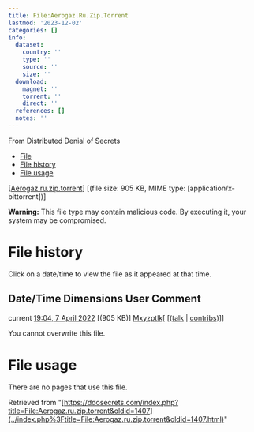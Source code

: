 ```yaml
---
title: File:Aerogaz.Ru.Zip.Torrent
lastmod: '2023-12-02'
categories: []
info:
  dataset:
    country: ''
    type: ''
    source: ''
    size: ''
  download:
    magnet: ''
    torrent: ''
    direct: ''
  references: []
  notes: ''
---
```




From Distributed Denial of Secrets

- [File](./File:Aerogaz.ru.zip.torrent.html#file)
- [File history](./File:Aerogaz.ru.zip.torrent.html#filehistory)
- [File usage](./File:Aerogaz.ru.zip.torrent.html#filelinks)

[[Aerogaz.ru.zip.torrent](../images/8/83/Aerogaz.ru.zip.torrent "Aerogaz.ru.zip.torrent")]
‎[(file size: 905 KB, MIME type:
[application/x-bittorrent])]

**Warning:** This file type may contain malicious code. By executing it,
your system may be compromised.

# File history

Click on a date/time to view the file as it appeared at that time.

Date/Time Dimensions User Comment
---
current [19:04, 7 April 2022](../images/8/83/Aerogaz.ru.zip.torrent) [(905 KB)] [Mxyzptlk](../index.php%3Ftitle=User:Mxyzptlk&action=edit&redlink=1.html "User:Mxyzptlk (page does not exist)")[ [([talk](../index.php%3Ftitle=User_talk:Mxyzptlk&action=edit&redlink=1.html "User talk:Mxyzptlk (page does not exist)") | [contribs](./Special:Contributions/Mxyzptlk.html "Special:Contributions/Mxyzptlk"))]]

You cannot overwrite this file.

# File usage

There are no pages that use this file.

Retrieved from
"[https://ddosecrets.com/index.php?title=File:Aerogaz.ru.zip.torrent&oldid=1407](../index.php%3Ftitle=File:Aerogaz.ru.zip.torrent&oldid=1407.html)"

